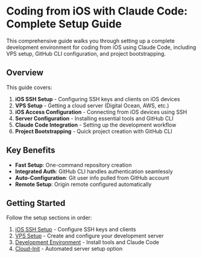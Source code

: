 # Coding from iOS with Claude Code: Complete Setup Guide

This comprehensive guide walks you through setting up a complete development environment for coding from iOS using Claude Code, including VPS setup, GitHub CLI configuration, and project bootstrapping.

## Overview

This guide covers:
1. **iOS SSH Setup** - Configuring SSH keys and clients on iOS devices
2. **VPS Setup** - Getting a cloud server (Digital Ocean, AWS, etc.)
3. **iOS Access Configuration** - Connecting from iOS devices using SSH
4. **Server Configuration** - Installing essential tools and GitHub CLI
5. **Claude Code Integration** - Setting up the development workflow
6. **Project Bootstrapping** - Quick project creation with GitHub CLI

## Key Benefits

- **Fast Setup**: One-command repository creation
- **Integrated Auth**: GitHub CLI handles authentication seamlessly  
- **Auto-Configuration**: Git user info pulled from GitHub account
- **Remote Setup**: Origin remote configured automatically

## Getting Started

Follow the setup sections in order:

1. [iOS SSH Setup](setup/ios-ssh.md) - Configure SSH keys and clients
2. [VPS Setup](setup/vps.md) - Create and configure your development server
3. [Development Environment](setup/dev-env.md) - Install tools and Claude Code
4. [Cloud-Init](setup/cloud-init.md) - Automated server setup option